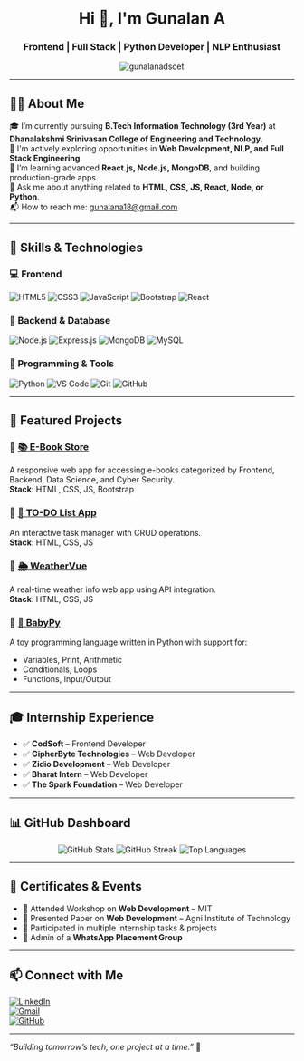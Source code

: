 <h1 align="center">Hi 👋, I'm Gunalan A</h1>
<h3 align="center">Frontend | Full Stack | Python Developer | NLP Enthusiast</h3>

<p align="center">
  <img src="https://komarev.com/ghpvc/?username=gunalanadscet&label=Profile%20views&color=0e75b6&style=flat" alt="gunalanadscet" />
</p>

---

## 👨‍💻 About Me

🎓 I’m currently pursuing **B.Tech Information Technology (3rd Year)** at **Dhanalakshmi Srinivasan College of Engineering and Technology**.  
💼 I'm actively exploring opportunities in **Web Development, NLP, and Full Stack Engineering**.  
🌱 I’m learning advanced **React.js, Node.js, MongoDB**, and building production-grade apps.  
💬 Ask me about anything related to **HTML, CSS, JS, React, Node, or Python**.  
📬 How to reach me: gunalana18@gmail.com  

---

## 🚀 Skills & Technologies

### 💻 Frontend
![HTML5](https://img.shields.io/badge/HTML5-E34F26?style=flat&logo=html5&logoColor=white)
![CSS3](https://img.shields.io/badge/CSS3-1572B6?style=flat&logo=css3&logoColor=white)
![JavaScript](https://img.shields.io/badge/JavaScript-F7DF1E?style=flat&logo=javascript&logoColor=black)
![Bootstrap](https://img.shields.io/badge/Bootstrap-7952B3?style=flat&logo=bootstrap&logoColor=white)
![React](https://img.shields.io/badge/React-20232A?style=flat&logo=react&logoColor=61DAFB)

### 🧠 Backend & Database
![Node.js](https://img.shields.io/badge/Node.js-339933?style=flat&logo=node.js&logoColor=white)
![Express.js](https://img.shields.io/badge/Express.js-000000?style=flat&logo=express&logoColor=white)
![MongoDB](https://img.shields.io/badge/MongoDB-4EA94B?style=flat&logo=mongodb&logoColor=white)
![MySQL](https://img.shields.io/badge/MySQL-00758F?style=flat&logo=mysql&logoColor=white)

### 🐍 Programming & Tools
![Python](https://img.shields.io/badge/Python-3776AB?style=flat&logo=python&logoColor=white)
![VS Code](https://img.shields.io/badge/VSCode-007ACC?style=flat&logo=visual-studio-code&logoColor=white)
![Git](https://img.shields.io/badge/Git-F05032?style=flat&logo=git&logoColor=white)
![GitHub](https://img.shields.io/badge/GitHub-181717?style=flat&logo=github&logoColor=white)

---

## 📁 Featured Projects

### 🔹 [📚 E-Book Store](https://github.com/gunalanadscet)  
A responsive web app for accessing e-books categorized by Frontend, Backend, Data Science, and Cyber Security.  
**Stack**: HTML, CSS, JS, Bootstrap

### 🔹 [📝 TO-DO List App](https://github.com/gunalanadscet)  
An interactive task manager with CRUD operations.  
**Stack**: HTML, CSS, JS

### 🔹 [🌦 WeatherVue](https://github.com/gunalanadscet)  
A real-time weather info web app using API integration.  
**Stack**: HTML, CSS, JS

### 🔹 [🧪 BabyPy](https://github.com/gunalanadscet)  
A toy programming language written in Python with support for:
- Variables, Print, Arithmetic
- Conditionals, Loops
- Functions, Input/Output

---

## 🎓 Internship Experience

- ✅ **CodSoft** – Frontend Developer
- ✅ **CipherByte Technologies** – Web Developer
- ✅ **Zidio Development** – Web Developer
- ✅ **Bharat Intern** – Web Developer
- ✅ **The Spark Foundation** – Web Developer

---

## 📊 GitHub Dashboard

<p align="center">
  <img src="https://github-readme-stats.vercel.app/api?username=gunalanadscet&show_icons=true&theme=tokyonight" alt="GitHub Stats" />
  <img src="https://github-readme-streak-stats.herokuapp.com/?user=gunalanadscet&theme=tokyonight" alt="GitHub Streak" />
  <img src="https://github-readme-stats.vercel.app/api/top-langs/?username=gunalanadscet&layout=compact&theme=tokyonight" alt="Top Languages" />
</p>

---

## 🧾 Certificates & Events
- 🧾 Attended Workshop on **Web Development** – MIT
- 🧾 Presented Paper on **Web Development** – Agni Institute of Technology
- 🧾 Participated in multiple internship tasks & projects
- 📱 Admin of a **WhatsApp Placement Group**

---

## 📫 Connect with Me

[![LinkedIn](https://img.shields.io/badge/LinkedIn-0077B5?style=flat&logo=linkedin&logoColor=white)](https://www.linkedin.com/in/gunalanadscet)  
[![Gmail](https://img.shields.io/badge/Gmail-D14836?style=flat&logo=gmail&logoColor=white)](mailto:gunalanadscet@gmail.com)  
[![GitHub](https://img.shields.io/badge/GitHub-181717?style=flat&logo=github&logoColor=white)](https://github.com/gunalanadscet)

---

_“Building tomorrow’s tech, one project at a time.”_ 🚀
